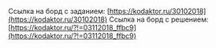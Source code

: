 Ссылка на борд с заданием: [https://kodaktor.ru/30102018](https://kodaktor.ru/30102018)
Ссылка на борд с решением: [https://kodaktor.ru/?!=03112018_ffbc9](https://kodaktor.ru/?!=03112018_ffbc9)
